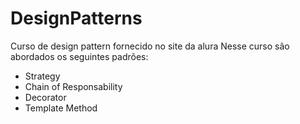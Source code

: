 # DesignPatterns
Curso de design pattern fornecido no site da alura
Nesse curso são abordados os seguintes padrões: 

- Strategy
- Chain of Responsability
- Decorator
- Template Method
